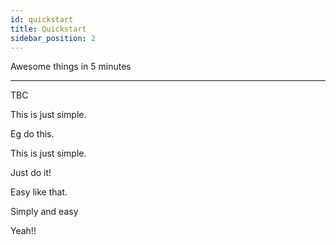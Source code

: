 ```yaml
---
id: quickstart
title: Quickstart
sidebar_position: 2
---
```


Awesome things in 5 minutes

---

TBC

This is just simple.

Eg do this.

This is just simple.

Just do it!

Easy like that.

Simply and easy

Yeah!!